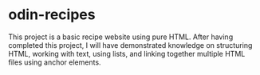 # odin-recipes

This project is a basic recipe website using pure HTML. After having completed this project, I will have demonstrated knowledge on structuring HTML, working with text, using lists, and linking together multiple HTML files using anchor elements.